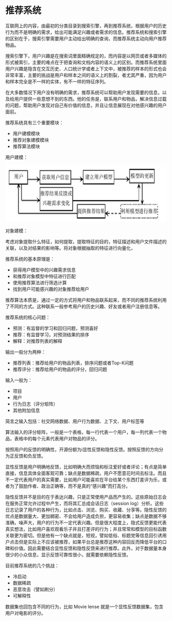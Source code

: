 # 推荐系统

互联网上的内容，由最初的分类目录到搜索引擎，再到推荐系统，根据用户的历史行为而不是明确的需求，给出可能满足兴趣或者需求的信息。推荐系统和搜索引擎的区别在于，搜索引擎需要用户主动给出明确的查询，而推荐系统主动向用户推荐物品。

搜索引擎下，用户兴趣是在搜索词里面精确规定的，而内容是以网页或者多媒体的形式被索引，主要的难点在于把查询和文档内容的语义上的区别。而推荐系统里面用户兴趣是隐含在交互历史、人口统计学或者上下文中，被推荐的样本的形式也会非常丰富，主要的挑战是用户和样本之间的语义上的割裂，者尤其严重，因为用户和样本完全是不一样的实体，有不一样的特征序列。

在大多数情况下用户没有明确的需求，推荐系统可以帮助用户发现需要的信息，以及给用户提供一些意想不到的东西。他的任务是，联系用户和物品，解决信息过载的问题，帮助用户发现对自己有价值的信息，并且让信息展现在对他感兴趣的用户面前。

推荐系统具有三个重要模块：

- 用户建模模块
- 推荐对象建模模块
- 推荐算法模块

用户建模：

![1746194086031](image/推荐算法/1746194086031.png)

对象建模：

考虑对象提取什么特征，如何提取，提取特征的目的，特征描述和用户文件描述的关联，以及对结果的影响等。将对象根据抽取的特征进行向量化，

推荐系统的基本原理是：

- 获得用户模型中的兴趣需求信息
- 和推荐对象模型中特征进行匹配
- 使用推荐算法进行筛选计算
- 找到用户可能感兴趣的对象推荐给用户

推荐算法本质是，通过一定的方式将用户和物品联系起来，而不同的推荐系统利用了不同的方式。这种联系一般参考用户的历史兴趣、好友或者用户注册信息等。

推荐系统的核心问题：

- 预测：有监督的学习和回归问题，预测喜好
- 推荐：有监督学习，对预测结果的排序
- 解释：对推荐列表的解释

输出一般分为两种：

- 推荐列表：推荐给用户的物品列表，排序问题或者Top-K问题
- 推荐评分：推荐给用户的物品的评分，回归问题

输入一般为：

- 项目
- 用户
- 行为日志（评分矩阵）
- 其他附加信息

简言之输入包括：社交网络数据、用户行为数据、上下文、用户标签等

算法输入的评分矩阵，一般是一个表格，每一行代表一个用户，每一列代表一个物品，表格中的每个元素代表用户对物品的评分。

按照用户的反馈的明确性，开源份额为i显性反馈和隐性反馈。按照反馈的方向分为正反馈和负反馈。

显性反馈是用户明确地反馈，比如明确大而烦恼和标注爱好或者评论；有点是简单直接，信息具体全面客观可靠；缺点是数据稀疏，用户不愿意花时间去标注。而且不一定代表用户的真实需要，比如用户可能喜欢在平台给某个东西打差评为乐，或者为了鼓励作者、政治正确等，而不是真的“感兴趣”而打高分。

隐性反馈并不是目的在于表达兴趣，只是正常使用产品而产生的。这些原始日志会在服务正常允许过程中产生，而将其汇总成会话日志（session log）分析。这些日志记录了用户的各种行为，比如点击、浏览、购买、收藏、分享等。隐性反馈的优点是数据量大、更加稠密、不会给用户造成负担，更容易收集；缺点是数据不够准确，噪声大，用户的行为不一定代表兴趣。但是很大程度上，隐式反馈更能代表真实想法，比如用户喜欢观看乐子并且打差评的行为；并且常常和模型的目标函数关联更为密切。但是他有一个缺点就是，短视，譬如低俗、标题党等信息回引诱用户点击但是实际上不应该被推荐，如果平台总是推荐这种内容回反而降低平台的口碑和价值。因此需要结合显性反馈和隐性反馈来进行推荐。此外，对于数据量本身很少的小众信息，显示反馈可靠性很小，就需要依赖隐性反馈。

目前推荐系统的几个挑战：

- 冷启动
- 数据稀疏
- 恶意攻击（譬如刷分）
- 可解释性

数据集也回包含不同的行为，比如 Movie lense 就是一个显性反馈数据集，包含用户对电影的评分。
